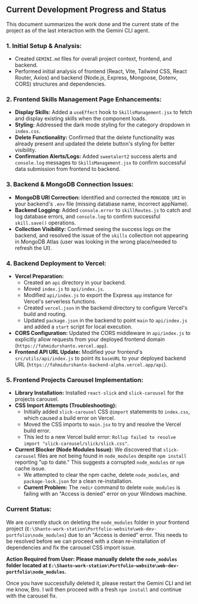 ## Current Development Progress and Status

This document summarizes the work done and the current state of the project as of the last interaction with the Gemini CLI agent.

### 1. Initial Setup & Analysis:
-   Created `GEMINI.md` files for overall project context, frontend, and backend.
-   Performed initial analysis of frontend (React, Vite, Tailwind CSS, React Router, Axios) and backend (Node.js, Express, Mongoose, Dotenv, CORS) structures and dependencies.

### 2. Frontend Skills Management Page Enhancements:
-   **Display Skills:** Added a `useEffect` hook to `SkillsManagement.jsx` to fetch and display existing skills when the component loads.
-   **Styling:** Addressed the dark mode styling for the category dropdown in `index.css`.
-   **Delete Functionality:** Confirmed that the delete functionality was already present and updated the delete button's styling for better visibility.
-   **Confirmation Alerts/Logs:** Added `sweetalert2` success alerts and `console.log` messages to `SkillsManagement.jsx` to confirm successful data submission from frontend to backend.

### 3. Backend & MongoDB Connection Issues:
-   **MongoDB URI Correction:** Identified and corrected the `MONGODB_URI` in your backend's `.env` file (missing database name, incorrect appName).
-   **Backend Logging:** Added `console.error` to `skillRoutes.js` to catch and log database errors, and `console.log` to confirm successful `skill.save()` operations.
-   **Collection Visibility:** Confirmed seeing the success logs on the backend, and resolved the issue of the `skills` collection not appearing in MongoDB Atlas (user was looking in the wrong place/needed to refresh the UI).

### 4. Backend Deployment to Vercel:
-   **Vercel Preparation:**
    -   Created an `api` directory in your backend.
    -   Moved `index.js` to `api/index.js`.
    -   Modified `api/index.js` to export the Express `app` instance for Vercel's serverless functions.
    -   Created `vercel.json` in the backend directory to configure Vercel's build and routing.
    -   Updated `package.json` in the backend to point `main` to `api/index.js` and added a `start` script for local execution.
-   **CORS Configuration:** Updated the CORS middleware in `api/index.js` to explicitly allow requests from your deployed frontend domain (`https://fahmidurshanto.vercel.app`).
-   **Frontend API URL Update:** Modified your frontend's `src/utils/api/index.js` to point its `baseURL` to your deployed backend URL (`https://fahmidurshanto-backend-alpha.vercel.app/api`).

### 5. Frontend Projects Carousel Implementation:
-   **Library Installation:** Installed `react-slick` and `slick-carousel` for the projects carousel.
-   **CSS Import Attempts (Troubleshooting):**
    -   Initially added `slick-carousel` CSS `@import` statements to `index.css`, which caused a build error on Vercel.
    -   Moved the CSS imports to `main.jsx` to try and resolve the Vercel build error.
    -   This led to a new Vercel build error: `Rollup failed to resolve import "slick-carousel/slick/slick.css"`.
-   **Current Blocker (Node Modules Issue):** We discovered that `slick-carousel` files are not being found in `node_modules` despite `npm install` reporting "up to date." This suggests a corrupted `node_modules` or `npm` cache issue.
    -   We attempted to clear the npm cache, delete `node_modules`, and `package-lock.json` for a clean re-installation.
    -   **Current Problem:** The `rmdir` command to delete `node_modules` is failing with an "Access is denied" error on your Windows machine.

### Current Status:
We are currently stuck on deleting the `node_modules` folder in your frontend project (`E:\Shanto-work-station\Portfolio-website\web-dev-portfolio\node_modules`) due to an "Access is denied" error. This needs to be resolved before we can proceed with a clean re-installation of dependencies and fix the carousel CSS import issue.

**Action Required from User:**
**Please manually delete the `node_modules` folder located at `E:\Shanto-work-station\Portfolio-website\web-dev-portfolio\node_modules`.**

Once you have successfully deleted it, please restart the Gemini CLI and let me know, Bro. I will then proceed with a fresh `npm install` and continue with the carousel fix.